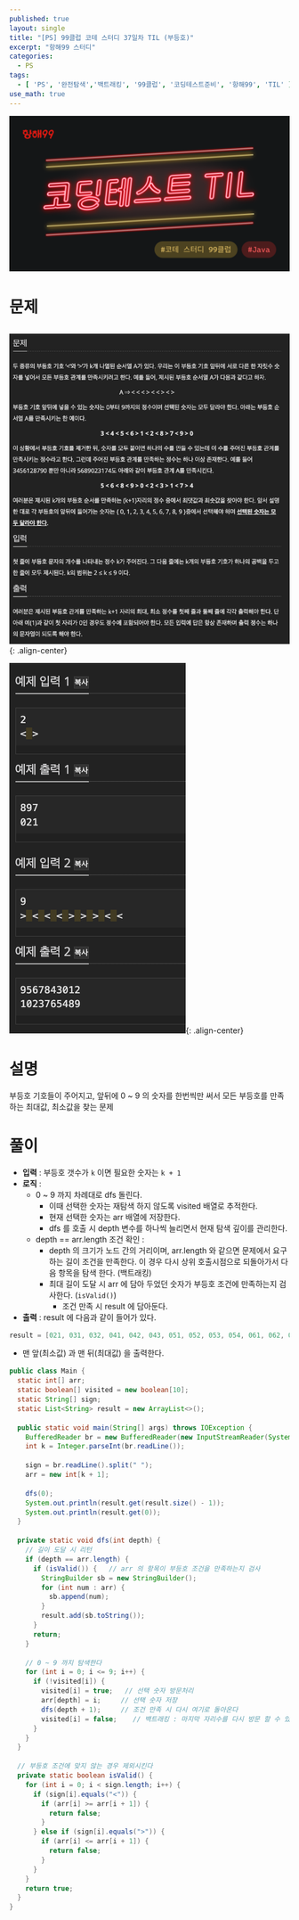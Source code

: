 ```yaml
---
published: true
layout: single
title: "[PS] 99클럽 코테 스터디 37일차 TIL (부등호)"
excerpt: "항해99 스터디"
categories:
  - PS
tags:
  - [ 'PS', '완전탐색','백트래킹', '99클럽', '코딩테스트준비', '항해99', 'TIL' ]
use_math: true
---
```



![img_3.png](https://github.com/zhtmr/static-files-for-posting/blob/main/static-files-for-posting/20240722/99club_TIL_thumbnail/%EA%B8%B0%EB%B3%B8%ED%98%951_java.png?raw=true)

# 문제

[//]: # ([문제 링크]&#40;https://www.acmicpc.net/problem/2529&#41;)
## <boj-problem id=2529 tier='s1' name='부등호'></boj-problem>

![img_3.png](https://github.com/zhtmr/static-files-for-posting/blob/main/static-files-for-posting/20240827/ex1.png?raw=true){: .align-center}

![img_4.png](https://github.com/zhtmr/static-files-for-posting/blob/main/static-files-for-posting/20240827/ex2.png?raw=true){: .align-center}

# 설명
부등호 기호들이 주어지고, 앞뒤에 0 ~ 9 의 숫자를 한번씩만 써서 모든 부등호를 만족하는 최대값, 최소값을 찾는 문제
# 풀이
- **입력** : 부등호 갯수가 `k` 이면 필요한 숫자는 `k + 1`
- **로직** : 
  - 0 ~ 9 까지 차례대로 dfs 돌린다. 
    - 이때 선택한 숫자는 재탐색 하지 않도록 visited 배열로 추적한다.
    - 현재 선택한 숫자는 arr 배열에 저장한다.
    - dfs 를 호출 시 depth 변수를 하나씩 늘리면서 현재 탐색 깊이를 관리한다. 
  - depth == arr.length 조건 확인 :
    - depth 의 크기가 노드 간의 거리이며, arr.length 와 같으면 문제에서 요구하는 길이 조건을 만족한다. 이 경우 다시 상위 호출시점으로 되돌아가서 다음 항목을 탐색 한다. (백트래킹)
    - 최대 길이 도달 시 arr 에 담아 두었던 숫자가 부등호 조건에 만족하는지 검사한다. (`isValid()`)
      - 조건 만족 시 result 에 담아둔다.
- **출력** : result 에 다음과 같이 들어가 있다. 
```java
result = [021, 031, 032, 041, 042, 043, 051, 052, 053, 054, 061, 062, 063, 064, 065, 071, 072, 073, 074, 075, 076, 081, 082, 083, 084, 085, 086, 087, 091, 092, 093, 094, 095, 096, 097, 098, 120, 130, 132, 140, 142, 143, 150, 152, 153, 154, 160, 162, 163, 164, 165, 170, 172, 173, 174, 175, 176, 180, 182, 183, 184, 185, 186, 187, 190, 192, 193, 194, 195, 196, 197, 198, 230, 231, 240, 241, 243, 250, 251, 253, 254, 260, 261, 263, 264, 265, 270, 271, 273, 274, 275, 276, 280, 281, 283, 284, 285, 286, 287, 290, 291, 293, 294, 295, 296, 297, 298, 340, 341, 342, 350, 351, 352, 354, 360, 361, 362, 364, 365, 370, 371, 372, 374, 375, 376, 380, 381, 382, 384, 385, 386, 387, 390, 391, 392, 394, 395, 396, 397, 398, 450, 451, 452, 453, 460, 461, 462, 463, 465, 470, 471, 472, 473, 475, 476, 480, 481, 482, 483, 485, 486, 487, 490, 491, 492, 493, 495, 496, 497, 498, 560, 561, 562, 563, 564, 570, 571, 572, 573, 574, 576, 580, 581, 582, 583, 584, 586, 587, 590, 591, 592, 593, 594, 596, 597, 598, 670, 671, 672, 673, 674, 675, 680, 681, 682, 683, 684, 685, 687, 690, 691, 692, 693, 694, 695, 697, 698, 780, 781, 782, 783, 784, 785, 786, 790, 791, 792, 793, 794, 795, 796, 798, 890, 891, 892, 893, 894, 895, 896, 897]
```
- 맨 앞(최소값) 과 맨 뒤(최대값) 을 출력한다.


```java
public class Main {
  static int[] arr;
  static boolean[] visited = new boolean[10];
  static String[] sign;
  static List<String> result = new ArrayList<>();

  public static void main(String[] args) throws IOException {
    BufferedReader br = new BufferedReader(new InputStreamReader(System.in));
    int k = Integer.parseInt(br.readLine());

    sign = br.readLine().split(" ");
    arr = new int[k + 1];

    dfs(0);
    System.out.println(result.get(result.size() - 1));
    System.out.println(result.get(0));
  }

  private static void dfs(int depth) {
    // 길이 도달 시 리턴
    if (depth == arr.length) {
      if (isValid()) {   // arr 의 항목이 부등호 조건을 만족하는지 검사
        StringBuilder sb = new StringBuilder();
        for (int num : arr) {
          sb.append(num);
        }
        result.add(sb.toString());
      }
      return;
    }
    
    // 0 ~ 9 까지 탐색한다
    for (int i = 0; i <= 9; i++) {
      if (!visited[i]) {
        visited[i] = true;   // 선택 숫자 방문처리
        arr[depth] = i;     // 선택 숫자 저장
        dfs(depth + 1);     // 조건 만족 시 다시 여기로 돌아온다
        visited[i] = false;    // 백트래킹 : 마지막 자리수를 다시 방문 할 수 있도록 false 로 만든다
      }
    }
  }

  // 부등호 조건에 맞지 않는 경우 제외시킨다
  private static boolean isValid() {
    for (int i = 0; i < sign.length; i++) {
      if (sign[i].equals("<")) {
        if (arr[i] >= arr[i + 1]) {
          return false;
        }
      } else if (sign[i].equals(">")) {
        if (arr[i] <= arr[i + 1]) {
          return false;
        }
      }
    }
    return true;
  }
}
```
